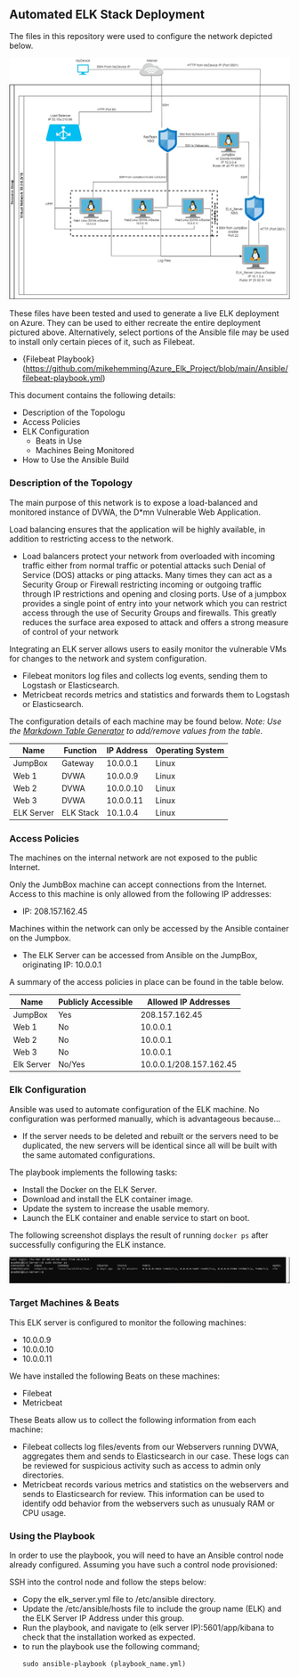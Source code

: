 ## Automated ELK Stack Deployment

The files in this repository were used to configure the network depicted below.

![Azure ELK Stack Network Diagram](https://github.com/mikehemming/Azure_Elk_Project/blob/main/Diagrams/Azure_ELK_Network_Diagram.jpg)

These files have been tested and used to generate a live ELK deployment on Azure. They can be used to either recreate the entire deployment pictured above. Alternatively, select portions of the Ansible file may be used to install only certain pieces of it, such as Filebeat.

  - {Filebeat Playbook}(https://github.com/mikehemming/Azure_Elk_Project/blob/main/Ansible/filebeat-playbook.yml) 

This document contains the following details:
- Description of the Topologu
- Access Policies
- ELK Configuration
  - Beats in Use
  - Machines Being Monitored
- How to Use the Ansible Build


### Description of the Topology

The main purpose of this network is to expose a load-balanced and monitored instance of DVWA, the D*mn Vulnerable Web Application.

Load balancing ensures that the application will be highly available, in addition to restricting access to the network.
- Load balancers protect your network from overloaded with incoming traffic either from normal traffic or potential attacks such Denial of Service (DOS) attacks or ping attacks. Many times they can act as a Security Group or Firewall restricting incoming or outgoing traffic through IP restrictions and opening and closing ports. Use of a jumpbox provides a single point of entry into your network which you can restrict access through the use of Security Groups and firewalls. This greatly reduces the surface area exposed to attack and offers a strong measure of control of your network

Integrating an ELK server allows users to easily monitor the vulnerable VMs for changes to the network and system configuration.
- Filebeat monitors log files and collects log events, sending them to Logstash or Elasticsearch.
- Metricbeat records metrics and statistics and forwards them to Logstash or Elasticsearch.

The configuration details of each machine may be found below.
_Note: Use the [Markdown Table Generator](http://www.tablesgenerator.com/markdown_tables) to add/remove values from the table_.

| Name      | Function | IP Address | Operating System |
|-----------|----------|------------|------------------|
| JumpBox   | Gateway  | 10.0.0.1   | Linux            |
| Web 1     | DVWA     | 10.0.0.9   | Linux            |
| Web 2     | DVWA     | 10.0.0.10  | Linux            |
| Web 3     | DVWA     | 10.0.0.11  | Linux            |
| ELK Server| ELK Stack| 10.1.0.4   | Linux            |

### Access Policies

The machines on the internal network are not exposed to the public Internet. 

Only the JumbBox machine can accept connections from the Internet. Access to this machine is only allowed from the following IP addresses:
- IP: 208.157.162.45

Machines within the network can only be accessed by the Ansible container on the Jumpbox.
- The ELK Server can be accessed from Ansible on the JumpBox, originating IP: 10.0.0.1

A summary of the access policies in place can be found in the table below.

| Name      | Publicly Accessible | Allowed IP Addresses   |
|-----------|---------------------|------------------------|
| JumpBox   | Yes                 | 208.157.162.45         |
| Web 1     | No                  | 10.0.0.1               |
| Web 2     | No                  | 10.0.0.1               |
| Web 3     | No                  | 10.0.0.1               |
| Elk Server| No/Yes              | 10.0.0.1/208.157.162.45|

### Elk Configuration

Ansible was used to automate configuration of the ELK machine. No configuration was performed manually, which is advantageous because...
- If the server needs to be deleted and rebuilt or the servers need to be duplicated, the new servers will be identical since all will be built with the same automated configurations.

The playbook implements the following tasks:
- Install the Docker on the ELK Server.
- Download and install the ELK container image.
- Update the system to increase the usable memory.
- Launch the ELK container and enable service to start on boot.

The following screenshot displays the result of running `docker ps` after successfully configuring the ELK instance.

![Elk Server Docker Configuration](https://github.com/mikehemming/Azure_Elk_Project/blob/main/Ansible/Elk_Server_Status.png)

### Target Machines & Beats
This ELK server is configured to monitor the following machines:
- 10.0.0.9 
- 10.0.0.10  
- 10.0.0.11

We have installed the following Beats on these machines:
- Filebeat
- Metricbeat

These Beats allow us to collect the following information from each machine:
- Filebeat collects log files/events from our Webservers running DVWA, aggregates them and sends to Elasticsearch in our case. These logs can be reviewed for suspicious activity such as access to admin only directories.
- Metricbeat records various metrics and statistics on the webservers and sends to Elasticsearch for review. This information can be used to identify odd behavior from the webservers such as unusualy RAM or CPU usage.

### Using the Playbook
In order to use the playbook, you will need to have an Ansible control node already configured. Assuming you have such a control node provisioned: 

SSH into the control node and follow the steps below:
- Copy the elk_server.yml file to /etc/ansible directory.
- Update the /etc/ansible/hosts file to include the group name (ELK) and the ELK Server IP Address under this group.
- Run the playbook, and navigate to (elk server IP):5601/app/kibana to check that the installation worked as expected.
- to run the playbook use the following command;
   ```
   sudo ansible-playbook (playbook_name.yml)
   ```
